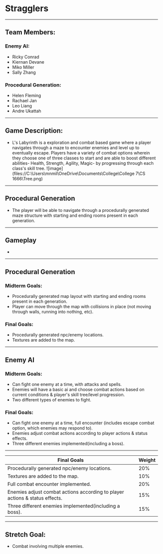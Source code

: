 # Stragglers
---
## Team Members:
### Enemy AI:
* Ricky Conrad
* Kiernan Devane
* Miko Miller
* Sally Zhang
### Procedural Generation:
* Helen Fleming
* Rachael Jan
* Leo Liang
* Andre Ukattah
---
## Game Description:
* L's Labyrinth is a exploration and combat based game where a player navigates through a maze to encounter enemies and level up to eventually escape. Players have a variety of combat options wherein they choose one of three classes to start and are able to boost different abilities- Health, Strength, Agility, Magic- by progressing through each class's skill tree.
![image](files://C:\Users\mnmil\OneDrive\Documents\College\College 7\CS 1666\Tree.png)
---
## Procedural Generation
* The player will be able to navigate through a procedurally generated maze structure with starting and ending rooms present in each generation. 
---
## Gameplay
*
---
## Procedural Generation
### Midterm Goals:
* Procedurally generated map layout with starting and ending rooms present in each generation.
* Player can move through the map with collisions in place (not moving through walls, running into nothing, etc).
### Final Goals:
* Procedurally generated npc/enemy locations.
* Textures are added to the map.
---
## Enemy AI
### Midterm Goals:
* Can fight one enemy at a time, with attacks and spells.
* Enemies will have a basic ai and choose combat actions based on current conditions & player's skill tree/level progression.
* Two different types of enemies to fight.
### Final Goals:
* Can fight one enemy at a time, full encounter (includes escape combat option, which enemies may respond to).
* Enemies adjust combat actions according to player actions & status effects.
* Three different enemies implemented(including a boss).
---
Final Goals | Weight
--- | ---
Procedurally generated npc/enemy locations. | 20%
Textures are added to the map. | 10%
Full combat encounter implemented. | 20%
Enemies adjust combat actions according to player actions & status effects. | 15%
Three different enemies implemented(including a boss). | 15%
---
## Stretch Goal:
* Combat involving multiple enemies.
